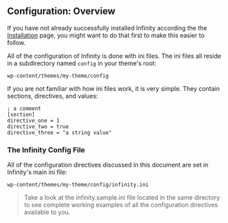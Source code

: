 ## Configuration: Overview

If you have not already successfully installed Infinity
according the the [Installation](infinity://admin/cpanel/docs/install_setup) page,
you might want to do that first to make this easier to follow.

All of the configuration of Infinity is done with ini files. The ini files all reside
in a subdirectory named `config` in your theme's root:

	wp-content/themes/my-theme/config

If you are not familiar with how ini files work, it is very simple. They contain sections,
directives, and values:

	; a comment
	[section]
	directive_one = 1
	directive_two = true
	directive_three = "a string value"

### The Infinity Config File

All of the configuration directives discussed in this document are set in Infinity's
main ini file:

	wp-content/themes/my-theme/config/infinity.ini

> Take a look at the infinity.sample.ini file located in the same directory
to see complete working examples of all the configuration directives available to you.

